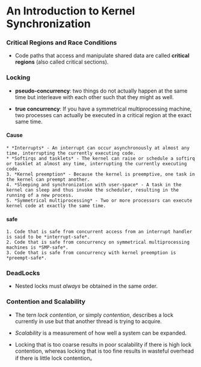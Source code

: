 # An Introduction to Kernel Synchronization

### Critical Regions and Race Conditions
* Code paths that access and manipulate shared data are called **critical regions** (also called critical sections).


### Locking
* **pseudo-concurrency**: two things do not actually happen at the same time but interleave with each other such that they might as well.

* **true concurrency**: If you have a symmetrical multiprocessing machine, two processes can actually be executed in a critical region at the exact same time.
#### Cause
    * *Interrupts* - An interrupt can occur asynchronously at almost any time, interrupting the currently executing code.
    * *Softirqs and tasklets* - The kernel can raise or schedule a softirq or tasklet at almost any time, interrupting the currently executing code.
    3. *Kernel preemption* - Because the kernel is preemptive, one task in the kernel can preempt another.
    4. *Sleeping and synchronization with user-space* - A task in the kernel can sleep and thus invoke the scheduler, resulting in the running of a new process.
    5. *Symmetrical multiprocessing* - Two or more processors can execute kernel code at exactly the same time.
#### safe
    1. Code that is safe from concurrent access from an interrupt handler is said to be *interrupt-safe*.
    2. Code that is safe from concurrency on symmetrical multiprocessing machines is *SMP-safe*.
    3. Code that is safe from concurrency with kernel preemption is *preempt-safe*.
  
  
### DeadLocks
 * Nested locks must *always* be obtained in the same order.


### Contention and Scalability
* The tern *lock contention*, or simply *contention*, describes a lock currently in use but that another thread is trying to acquire.

* *Scalability* is a measurement of how well a system can be expanded.
* Locking that is too coarse results in poor scalability if there is high lock contention, whereas locking that is too fine results in wasteful overhead if there is little lock contention。
